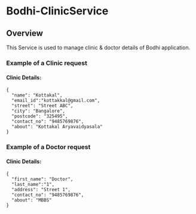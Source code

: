 # Bodhi-ClinicService
## Overview
This Service is used to manage clinic & doctor details of Bodhi application.

### Example of a Clinic request
#### Clinic Details:
```
{
  "name": "Kottakal",
  "email_id":"kottakkal@gmail.com",
  "street": "Street ABC",
  "city": "Bangalore",
  "postcode": "325495",
  "contact_no": "9485769876",
  "about": "Kottakal Aryavaidyasala"
}
```

### Example of a Doctor request
#### Clinic Details:
```
{
  "first_name": "Doctor",
  "last_name":"1",
  "address": "Street 1",
  "contact_no": "9485769876",
  "about": "MBBS"
}
```